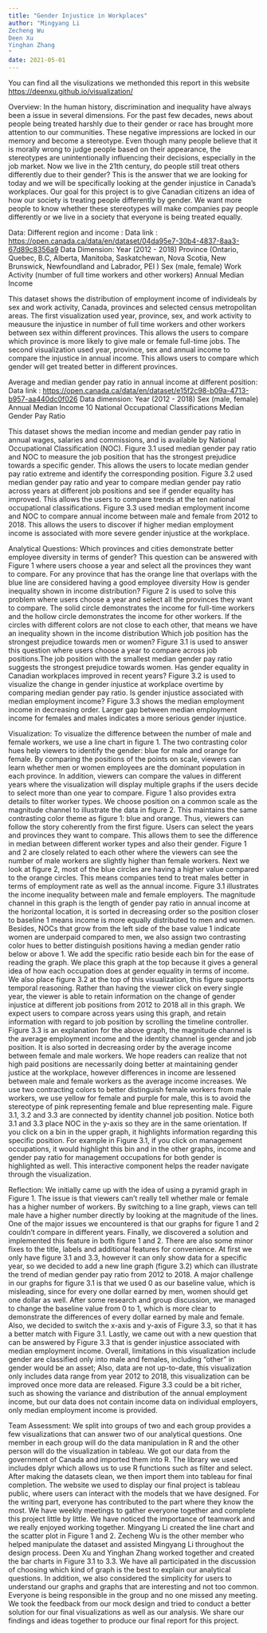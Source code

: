 ```yaml
---
title: "Gender Injustice in Workplaces"
author: "Mingyang Li
Zecheng Wu
Deen Xu
Yinghan Zhang
"
date: 2021-05-01
---
```

You can find all the visulizations we methonded this report in this website https://deenxu.github.io/visualization/

Overview: 
In the human history, discrimination and inequality have always been a issue in several dimensions. For the past few decades, news about people being treated harshly due to their gender or race has brought more attention to our communities. These negative impressions are locked in our memory and become a stereotype. Even though many people believe that it is morally wrong to judge people based on their appearance, the stereotypes are unintentionally influencing their decisions, especially in the job market. Now we live in the 21th century, do people still treat others differently due to their gender? This is the answer that we are looking for today and we will be specifically looking at the gender injustice in Canada’s workplaces. Our goal for this project is to give Canadian citizens an idea of how our society is treating people differently by gender. We want more people to know whether these stereotypes will make companies pay people differently or we live in a society that everyone is being treated equally.

Data:
Different region and income :
Data link : https://open.canada.ca/data/en/dataset/04da95e7-30b4-4837-8aa3-67d89c8356a9
Data Dimension:
Year (2012 - 2018)
Province (Ontario, Quebec, B.C, Alberta, Manitoba, Saskatchewan, Nova Scotia, New Brunswick, Newfoundland and Labrador, PEI )
Sex (male, female)
Work Activity (number of full time workers and other workers)
Annual Median Income
 
This dataset shows the distribution of employment income of individeals by sex and work activity, Canada, provinces and selected census metropolitan areas. The first visualization used year, province, sex, and work activity to meausure the injustice in number of full time workers and other workers between sex within different provinces. This allows the users to compare which province is more likely to give male or female full-time jobs. The second visualization used year, province, sex and annual income to compare the injustice in annual income. This allows users to compare which gender will get treated better in different provinces. 

Average and median gender pay ratio in annual income at different position:
Data link : https://open.canada.ca/data/en/dataset/e15f2c98-b09a-4713-b957-aa440dc0f026
Data dimension: 
Year (2012 - 2018)
Sex (male, female)
Annual Median Income
10 National Occupational Classifications
Median Gender Pay Ratio

This dataset shows the median income and median gender pay ratio in annual wages, salaries and commissions, and is available by National Occupational Classification (NOC).  Figure 3.1 used median gender pay ratio and NOC to measure the job position that has the strongest prejudice towards a specific gender. This allows the users to locate median gender pay ratio extreme and identify the corresponding position. Figure 3.2 used median gender pay ratio and year to compare median gender pay ratio across years at different job positions and see if gender equality has improved. This allows the users to compare trends at the ten national occupational classifications. Figure 3.3 used median employment income and NOC to compare annual income between male and female from 2012 to 2018. This allows the users to discover if higher median employment income is associated with more severe gender injustice at the workplace.

Analytical Questions:
Which provinces and cities demonstrate better employee diversity in terms of gender? 
This question can be answered with Figure 1 where users choose a year and select all the provinces they want to compare. For any province that has the orange line that overlaps with the blue line are considered having a good employee diversity
How is gender inequality shown in income distribution?
Figure 2 is used to solve this problem where users choose a year and select all the provinces they want to compare. The solid circle demonstrates the income for full-time workers and the hollow circle demonstrates the income for other workers. If the circles with different colors are not close to each other, that means we have an inequality shown in the income distribution
Which job position has the strongest prejudice towards men or women? 
Figure 3.1 is used to answer this question where users choose a year to compare across job positions.The job position with the smallest median gender pay ratio suggests the strongest prejudice towards women.
Has gender equality in Canadian workplaces improved in recent years?
Figure 3.2 is used to visualize the change in gender injustice at workplace overtime by comparing median gender pay ratio. 
Is gender injustice associated with median employment income?
Figure 3.3 shows the median employment income in decreasing order. Larger gap between median employment income for females and males indicates a more serious gender injustice.

Visualization:
To visualize the difference between the number of male and female workers, we use a line chart in figure 1. The two contrasting color hues help viewers to identify the gender: blue for male and orange for female. By comparing the positions of the points on scale, viewers can learn whether men or women employees are the dominant population in each province. In addition, viewers can compare the values in different years where the visualization will display multiple graphs if the users decide to select more than one year to compare. Figure 1 also provides extra details to filter worker types.
We choose position on a common scale as the magnitude channel to illustrate the data in figure 2. This maintains the same contrasting color theme as figure 1: blue and orange. Thus, viewers can follow the story coherently from the first figure. Users can select the years and provinces they want to compare. This allows them to see the difference in median between different worker types and also their gender. 
Figure 1 and 2 are closely related to each other where the viewers can see the number of male workers are slightly higher than female workers. Next we look at figure 2, most of the blue circles are having a higher value compared to the orange circles. This means companies tend to treat males better in terms of employment rate as well as the annual income.
Figure 3.1 illustrates the income inequality between male and female employers. The magnitude channel in this graph is the length of gender pay ratio in annual income at the horizontal location, it is sorted in decreasing order so the position closer to baseline 1 means income is more equally distributed to men and women. Besides, NOCs that grow from the left side of the base value 1 indicate women are underpaid compared to men, we also assign two contrasting color hues to better distinguish positions having a median gender ratio below or above 1. We add the specific ratio beside each bin for the ease of reading the graph. We place this graph at the top because it gives a general idea of how each occupation does at gender equality in terms of income.
We also place figure 3.2 at the top of this visualization, this figure supports temporal reasoning. Rather than having the viewer click on every single year, the viewer is able to retain information on the change of gender injustice at different job positions from 2012 to 2018 all in this graph. We expect users to compare across years using this graph, and retain information with regard to job position by scrolling the timeline controller.
Figure 3.3 is an explanation for the above graph, the magnitude channel is the average employment income and the identity channel is gender and job position. It is also sorted in decreasing order by the average income between female and male workers. We hope readers can realize that not high paid positions are necessarily doing better at maintaining gender justice at the workplace, however differences in income are lessened between male and female workers as the average income increases. We use two contracting colors to better distinguish female workers from male workers, we use yellow for female and purple for male, this is to avoid the stereotype of pink representing female and blue representing male.
Figure 3.1, 3.2 and 3.3  are connected by identity channel job position. Notice both 3.1 and 3.3 place NOC in the y-axis so they are in the same orientation. If you click on a bin in the upper graph, it highlights information regarding this specific position. For example in Figure 3.1, if you click on management occupations, it would highlight this bin and in the other graphs, income and gender pay ratio for management occupations for both gender is highlighted as well. This interactive component helps the reader navigate through the visualization.

Reflection:
	We initially came up with the idea of using a pyramid graph in Figure 1. The issue is that viewers can’t really tell whether male or female has a higher number of workers. By switching to a line graph, views can tell male have a higher number directly by looking at the magnitude of the lines. One of the major issues we encountered is that our graphs for figure 1 and 2 couldn’t compare in different years. Finally, we discovered a solution and implemented this feature in both figure 1 and 2. There are also some minor fixes to the title, labels and additional features for convenience. At first we only have figure 3.1 and 3.3, however it can only show data for a specific year, so we decided to add a new line graph (figure 3.2) which can illustrate the trend of  median gender pay ratio from 2012 to 2018. A major challenge in our graphs for figure 3.1 is that we used 0 as our baseline value, which is misleading, since for every one dollar earned by men, women should get one dollar as well. After some research and group discussion, we managed to change the baseline value from 0 to 1, which is more clear to demonstrate the differences of every dollar earned by male and female. Also, we decided to switch the x-axis and y-axis of Figure 3.3, so that it has a better match with Figure 3.1. Lastly, we came out with a new question that can be answered by Figure 3.3 that is gender injustice associated with median employment income. 
Overall, limitations in this visualization include gender are classified only into male and females, including “other” in gender would be an asset; Also, data are not up-to-date, this visualization only includes data range from year 2012 to 2018, this visualization can be improved once more data are released. Figure 3.3 could be a bit richer, such as showing the variance and distribution of the annual employment income, but our data does not contain income data on individual employers, only median employment income is provided.

Team Assessment:
We split into groups of two and each group provides a few visualizations that can answer two of our analytical questions. One member in each group will do the data manipulation in R and the other person will do the visualization in tableau. We got our data from the government of Canada and imported them into R. The library we used includes dplyr which allows us to use R functions such as filter and select. After making the datasets clean, we then import them into tableau for final completion. The website we used to display our final project is tableau public, where users can interact with the models that we have designed. For the writing part, everyone has contributed to the part where they know the most. We have weekly meetings to gather everyone together and complete this project little by little. We have noticed the importance of teamwork and we really enjoyed working together. 
Mingyang Li created the line chart and the scatter plot in Figure 1 and 2. Zecheng Wu is the other member who helped manipulate the dataset and assisted Mingyang Li throughout the design process. Deen Xu and Yinghan Zhang worked together and created the bar charts in Figure 3.1 to 3.3. We have all participated in the discussion of choosing which kind of graph is the best to explain our analytical questions. In addition, we also considered the simplicity for users to understand our graphs and graphs that are interesting and not too common. 
Everyone is being responsible in the group and no one missed any meeting. We took the feedback from our mock design and tried to conduct a better solution for our final visualizations as well as our analysis. We share our findings and ideas together to produce our final report for this project.

